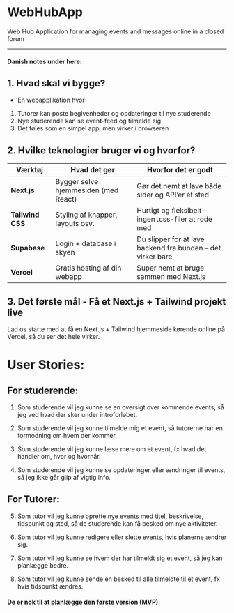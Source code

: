 # WebHubApp
Web Hub Application for managing events and messages online in a closed forum

------------------------

#### Danish notes under here:

## 1. Hvad skal vi bygge?

- En webapplikation hvor
1. Tutorer kan poste begivenheder og opdateringer til nye studerende
2. Nye studerende kan se event-feed og tilmelde sig
3. Det føles som en simpel app, men virker i browseren

## 2. Hvilke teknologier bruger vi og hvorfor?

| Værktøj          | Hvad det gør                         | Hvorfor det er godt                                         |
| ---------------- | ------------------------------------ | ----------------------------------------------------------- |
| **Next.js**      | Bygger selve hjemmesiden (med React) | Gør det nemt at lave både sider og API’er ét sted           |
| **Tailwind CSS** | Styling af knapper, layouts osv.     | Hurtigt og fleksibelt – ingen .css-filer at rode med        |
| **Supabase**     | Login + database i skyen             | Du slipper for at lave backend fra bunden – det virker bare |
| **Vercel**       | Gratis hosting af din webapp         | Super nemt at bruge sammen med Next.js                      |


## 3. Det første mål - Få et Next.js + Tailwind projekt live
Lad os starte med at få en Next.js + Tailwind hjemmeside kørende online på Vercel, så du ser det hele virker. 



# User Stories:

## For studerende:

1. Som studerende vil jeg kunne se en oversigt over kommende events, så jeg ved hvad der sker under introforløbet.

2. Som studerende vil jeg kunne tilmelde mig et event, så tutorerne har en formodning om hvem der kommer.

3. Som studerende vil jeg kunne læse mere om et event, fx hvad det handler om, hvor og hvornår.

4. Som studerende vil jeg kunne se opdateringer eller ændringer til events, så jeg ikke går glip af vigtig info.

## For Tutorer:

5. Som tutor vil jeg kunne oprette nye events med titel, beskrivelse, tidspunkt og sted, så de studerende kan få besked om nye aktiviteter.

6. Som tutor vil jeg kunne redigere eller slette events, hvis planerne ændrer sig.

7. Som tutor vil jeg kunne se hvem der har tilmeldt sig et event, så jeg kan planlægge bedre.

8. Som tutor vil jeg kunne sende en besked til alle tilmeldte til et event, fx hvis tidspunkt ændres.

#### De er nok til at planlægge den første version (MVP). 